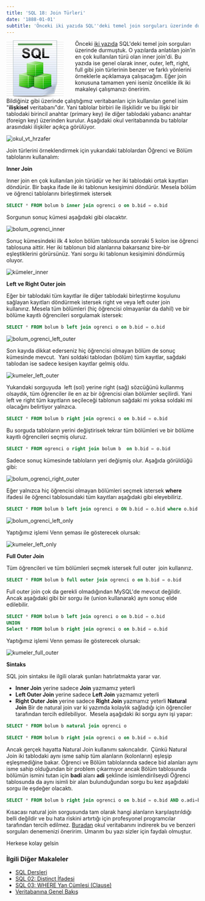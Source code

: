 ```yaml
---
title: 'SQL 18: Join Türleri'
date: '1888-01-01'
subtitle: 'Önceki iki yazıda SQL''deki temel join sorguları üzerinde durmuştuk. O yazılarda anlatılan join''in en çok kullanılan türü olan inner join''di.'
---
```


<img align="left" style="margin-right: 30px;margin-bottom: 0px;"  src="img/blog/Schema-SQL1.jpg">

Önceki [iki yazıda](http://www.hrzafer.com/sql-12-sorguda-birden-fazla-tablo-kullanma-join-1) SQL'deki temel join sorguları üzerinde durmuştuk. O yazılarda anlatılan join’in en çok kullanılan türü olan inner join'di. Bu yazıda ise genel olarak inner, outer, left, right, full gibi join türlerinin benzer ve farklı yönlerini örneklerle açıklamaya çalışacağım. Eğer join konusuna tamamen yeni iseniz öncelikle ilk iki makaleyi çalışmanızı öneririm. 

Bildiğiniz gibi üzerinde çalıştığımız veritabanları için kullanılan genel isim "**ilişkisel** veritabanı"dır. Yani tablolar birbiri ile ilişkilidir ve bu ilişki bir tablodaki birincil anahtar (primary key) ile diğer tablodaki yabancı anahtar (foreign key) üzerinden kurulur. Aşağıdaki okul veritabanında bu tablolar arasındaki ilişkiler açıkça görülüyor. 

![okul_vt_hrzafer](http://www.hrzafer.com/wp-content/uploads/2012/05/okul_vt_hrzafer.png) 

Join türlerini örneklendirmek için yukarıdaki tablolardan Öğrenci ve Bölüm tablolarını kullanalım: 

**Inner Join** 

Inner join en çok kullanılan join türüdür ve her iki tablodaki ortak kayıtları döndürür. Bir başka ifade ile iki tablonun kesişimini döndürür. Mesela bölüm ve öğrenci tablolarını birleştirmek istersek

 
```sql
SELECT * FROM bolum b inner join ogrenci o on b.bid = o.bid
```
Sorgunun sonuç kümesi aşağıdaki gibi olacaktır. 

![bolum_ogrenci_inner](http://www.hrzafer.com/wp-content/uploads/2013/01/bolum_ogrenci_inner.png) 

Sonuç kümesindeki ilk 4 kolon bölüm tablosunda sonraki 5 kolon ise öğrenci tablosuna aittir. Her iki tablonun bid alanlarına bakarsanız bire-bir eşleştiklerini görürsünüz. Yani sorgu iki tablonun kesişimini döndürmüş oluyor. 

![kümeler_inner](http://www.hrzafer.com/wp-content/uploads/2013/01/kümeler_inner.png)

**Left ve Right Outer join** 

Eğer bir tablodaki tüm kayıtlar ile diğer tablodaki birleştirme koşulunu sağlayan kayıtları döndürmek istersek right ve veya left outer join kullanırız. Mesela tüm bölümleri (hiç öğrencisi olmayanlar da dahil) ve bir bölüme kayıtlı öğrencileri sorgulamak istersek:

 
```sql
SELECT * FROM bolum b left join ogrenci o on b.bid = o.bid
```
![bolum_ogrenci_left_outer](http://www.hrzafer.com/wp-content/uploads/2013/01/bolum_ogrenci_left_outer.png) 

Son kayıda dikkat ederseniz hiç öğrencisi olmayan bölüm de sonuç kümesinde mevcut.  Yani soldaki tablodan (bölüm) tüm kayıtlar, sağdaki tablodan ise sadece kesişen kayıtlar gelmiş oldu. 

![kumeler_left_outer](http://www.hrzafer.com/wp-content/uploads/2013/01/kumeler_left_outer.png)

Yukarıdaki sorguyuda  left (sol) yerine right (sağ) sözcüğünü kullanmış olsaydık, tüm öğrenciler ile en az bir öğrencisi olan bölümler seçilirdi. Yani left ve right tüm kayıtların seçileceği tablonun sağdaki mi yoksa soldaki mi olacağını belirtiyor yalnzıca.

 
```sql
SELECT * FROM bolum b right join ogrenci o on b.bid = o.bid
```
Bu sorguda tabloların yerini değiştirisek tekrar tüm bölümleri ve bir bölüme kayıtlı öğrencileri seçmiş oluruz.

 
```sql
SELECT * FROM ogrenci o right join bolum b  on b.bid = o.bid
```
Sadece sonuç kümesinde tabloların yeri değişmiş olur. Aşağıda görüldüğü gibi: 

![bolum_ogrenci_right_outer](http://www.hrzafer.com/wp-content/uploads/2013/01/bolum_ogrenci_right_outer.png) 

Eğer yalnızca hiç öğrencisi olmayan bölümleri seçmek istersek **where** ifadesi ile öğrenci tablosundaki tüm kayıtları aşağıdaki gibi eleyebiliriz.

 
```sql
SELECT * FROM bolum b left join ogrenci o ON b.bid = o.bid where o.bid is null
```
![bolum_ogrenci_left_only](http://www.hrzafer.com/wp-content/uploads/2013/01/bolum_ogrenci_left_only.png) 

Yaptığımız işlemi Venn şeması ile gösterecek olursak: 

![kumeler_left_only](http://www.hrzafer.com/wp-content/uploads/2013/01/kumeler_left_only.png)

**Full Outer Join** 

Tüm öğrencileri ve tüm bölümleri seçmek istersek full outer  join kullanırız.

 
```sql
SELECT * FROM bolum b full outer join ogrenci o on b.bid = o.bid
```

Full outer join çok da gerekli olmadığından MySQL'de mevcut değildir. Ancak aşağıdaki gibi bir sorgu ile (union kullanarak) aynı sonuç elde edilebilir.

```sql
SELECT * FROM bolum b left join ogrenci o on b.bid = o.bid
UNION
Select * FROM bolum b right join ogrenci o on b.bid = o.bid
```

Yaptığımız işlemi Venn şeması ile gösterecek olursak: 

![kumeler_full_outer](http://www.hrzafer.com/wp-content/uploads/2013/01/kumeler_full_outer.png) 

**Sintaks**

SQL join sintaksı ile ilgili olarak şunları hatırlatmakta yarar var. 

- **Inner Join** yerine sadece **Join** yazmamız yeterli 
- **Left Outer Join** yerine sadece **Left Join** yazmamız yeterli 
- **Right Outer Join** yerine sadece **Right Join** yazmamız yeterli **Natural Join** Bir de natural join var ki yazımda kolaylık sağladığı için öğrenciler tarafından tercih edilebiliyor.  Mesela aşağıdaki iki sorgu aynı işi yapar:

```sql
SELECT * FROM bolum b natural join ogrenci o
```
```sql
SELECT * FROM bolum b right join ogrenci o on b.bid = o.bid
```
Ancak gerçek hayatta Natural Join kullanımı sakıncalıdır.  Çünkü Natural Join iki tablodaki aynı isme sahip tüm alanların (kolonların) eşleşip eşleşmediğine bakar. Öğrenci ve Bölüm tablolarında sadece bid alanları aynı isme sahip olduğundan bir problem çıkarmıyor ancak Bölüm tablosunda bölümün ismini tutan için **badi** alanı **adi** şeklinde isimlendirilseydi Öğrenci tablosunda da aynı isimli bir alan bulunduğundan sorgu bu kez aşağıdaki sorgu ile eşdeğer olacaktı.

```sql
SELECT * FROM bolum b right join ogrenci o on b.bid = o.bid AND o.adi=b.adi
```
Kısacası natural join sorgusunda tam olarak hangi alanların karşılaştırıldığı belli değildir ve bu hata riskini artırtığı için profesyonel programcılar tarafından tercih edilmez. [Buradan](http://www.hrzafer.com/sql-17-ornek-okul-veritabani) okul veritabanını indirerek bu ve benzeri sorguları denemenizi öneririm. Umarım bu yazı sizler için faydalı olmuştur.

Herkese kolay gelsin

### İlgili Diğer Makaleler

- [SQL Dersleri](/sql-dersleri)
- [SQL 02: Distinct İfadesi](/sql-distinct-ifadesi)
- [SQL 03: WHERE Yan Cümlesi (Clause)](/sql-where-clause)
- [Veritabanına Genel Bakış](/veritabanina-genel-bakis)
